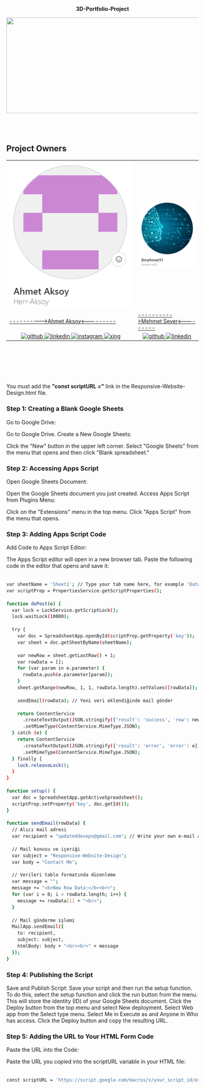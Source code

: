 <p align="center"><strong>3D-Portfolio-Project</strong></p>
<p align="center">
  <img src="https://github.com/Herr-Aksoy/Responsive-Website-Design/blob/main/project-images/readme-gif/Responsive-Website-Design.gif" width="700" height="250"/>  
</p>

<br><br>

## Project Owners
<table>
  <tr>
    <td align="center" style="width: 67%;"><img src="project-images/readme-images/AhmetAksoy.png" alt="Ahmet Aksoy" width="350"></td>
    <td align="center" style="width: 67%;"><img src="project-images/readme-images/MehmetSever.png" alt="Mehmet Sever" width="350"></td>
  </tr>
    <tr>
    <td><a href="" align="center">---------->Ahmet Aksoy<---------</a></td>
    <td><a href="" align="center">---------->Mehmet Sever<---------</a></td>
  </tr>
  <tr>
  <td align="center" style="width: 67%;">
    <a href="https://github.com/Herr-Aksoy">
      <img src='https://cdn.jsdelivr.net/npm/simple-icons@3.0.1/icons/github.svg' alt='github' height='40' title='Github Profile'>
    </a>
    <a href="https://www.linkedin.com/in/aksoy-ahmet/">
      <img src='https://cdn.jsdelivr.net/npm/simple-icons@3.0.1/icons/linkedin.svg' alt='linkedin' height='40' title='Linkedin Profile'>
    </a>
    <a href="https://www.instagram.com/updated_devops?igsh=N3kxOWMwdDhsaTZl">
      <img src='https://cdn.jsdelivr.net/npm/simple-icons@3.0.1/icons/instagram.svg' alt='instagram' height='40' title='Instagram Profile'>
    </a>
    <a href="https://www.xing.com/profile/Ahmet_Aksoy68/web_profiles?expandNeffi=true">
      <img src='https://cdn.jsdelivr.net/npm/simple-icons@3.0.1/icons/xing.svg' alt='xing' height='40' title='Xing Profile'>
    </a>
  </td>                                       <!--Mehmet Sever abi burdan asagi kisim senin-->
    <td align="center" style="width: 67%;">
    <a href="https://github.com/8mehmet11">
      <img src='https://cdn.jsdelivr.net/npm/simple-icons@3.0.1/icons/github.svg' alt='github' height='40' title='Github Profile'>
    </a>
    <a href="https://www.linkedin.com/in/mehmet8sever/">
      <img src='https://cdn.jsdelivr.net/npm/simple-icons@3.0.1/icons/linkedin.svg' alt='linkedin' height='40' title='Linkedin Profile'>
    <!-- </a>
    <a href="https://www.instagram.com/updated_devops?igsh=N3kxOWMwdDhsaTZl">
      <img src='https://cdn.jsdelivr.net/npm/simple-icons@3.0.1/icons/instagram.svg' alt='instagram' height='40' title='Instagram Profile'>
    </a>
    <a href="https://www.xing.com/profile/Ahmet_Aksoy68/web_profiles?expandNeffi=true">
      <img src='https://cdn.jsdelivr.net/npm/simple-icons@3.0.1/icons/xing.svg' alt='xing' height='40' title='Xing Profile'>
    </a> -->
</tr>
</table>
<br><br>
<!-- <table>
  <tr>
    <td colspan="3"><img src="project-images/readme-images/contributions.png" alt="Contributions to main" width="850"></td>
  </tr>
  <tr>
    <td align="center"><a href="https://github.com/Herr-Aksoy/3D-Portfolio-Project/graphs/contributors" title="More information">Contributions to main, excluding merge commits</a></td>
  </tr>
</table> -->
  
<br><br>



You must add the **"const scriptURL ="** link in the Responsive-Website-Design.html file.

### Step 1: Creating a Blank Google Sheets
Go to Google Drive:

Go to Google Drive.
Create a New Google Sheets:

Click the "New" button in the upper left corner.
Select "Google Sheets" from the menu that opens and then click "Blank spreadsheet."
### Step 2: Accessing Apps Script
Open Google Sheets Document:

Open the Google Sheets document you just created.
Access Apps Script from Plugins Menu:

Click on the "Extensions" menu in the top menu.
Click "Apps Script" from the menu that opens.
### Step 3: Adding Apps Script Code
Add Code to Apps Script Editor:

The Apps Script editor will open in a new browser tab.
Paste the following code in the editor that opens and save it:



```sh

var sheetName = 'Sheet1'; // Type your tab name here, for example 'Data'
var scriptProp = PropertiesService.getScriptProperties();

function doPost(e) {
  var lock = LockService.getScriptLock();
  lock.waitLock(10000);

  try {
    var doc = SpreadsheetApp.openById(scriptProp.getProperty('key'));
    var sheet = doc.getSheetByName(sheetName);

    var newRow = sheet.getLastRow() + 1;
    var rowData = [];
    for (var param in e.parameter) {
      rowData.push(e.parameter[param]);
    }
    sheet.getRange(newRow, 1, 1, rowData.length).setValues([rowData]);

    sendEmail(rowData); // Yeni veri eklendiğinde mail gönder

    return ContentService
      .createTextOutput(JSON.stringify({'result': 'success', 'row': newRow}))
      .setMimeType(ContentService.MimeType.JSON);
  } catch (e) {
    return ContentService
      .createTextOutput(JSON.stringify({'result': 'error', 'error': e}))
      .setMimeType(ContentService.MimeType.JSON);
  } finally {
    lock.releaseLock();
  }
}

function setup() {
  var doc = SpreadsheetApp.getActiveSpreadsheet();
  scriptProp.setProperty('key', doc.getId());
}

function sendEmail(rowData) {
  // Alıcı mail adresi
  var recipient = "updateddevops@gmail.com"; // Write your own e-mail address here

  // Mail konusu ve içeriği
  var subject = "Responsive-Website-Design";
  var body = "Contact Me";

  // Verileri tablo formatında düzenleme
  var message = "";
  message += "<b>New Row Data:</b><br>";
  for (var i = 0; i < rowData.length; i++) {
    message += rowData[i] + "<br>";
  }

  // Mail gönderme işlemi
  MailApp.sendEmail({
    to: recipient,
    subject: subject,
    htmlBody: body + "<br><br>" + message
  });
}


```

### Step 4: Publishing the Script
Save and Publish Script:
Save your script and then run the setup function. To do this, select the setup function and click 
the run button from the menu. This will store the identity (ID) of your Google Sheets document.
Click the Deploy button from the top menu and select New deployment.
Select Web app from the Select type menu.
Select Me in Execute as and Anyone in Who has access.
Click the Deploy button and copy the resulting URL.

### Step 5: Adding the URL to Your HTML Form Code
Paste the URL into the Code:

Paste the URL you copied into the scriptURL variable in your HTML file:

```sh

const scriptURL = 'https://script.google.com/macros/s/your_script_id/exec'

```

